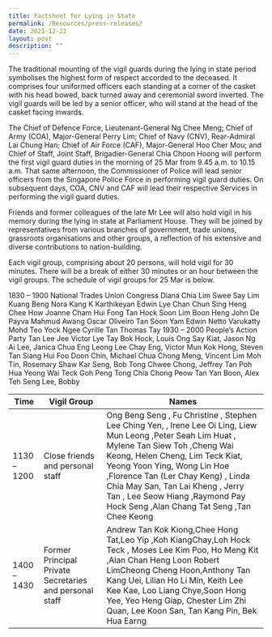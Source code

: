 ```yaml
---
title: Factsheet for Lying in State
permalink: /Resources/press-releases/
date: 2021-12-22
layout: post
description: ""
---
```

The traditional mounting of the vigil guards during the lying in state period symbolises the highest form of respect accorded to the deceased. It comprises four uniformed officers each standing at a corner of the casket with his head bowed, back turned away and ceremonial sword inverted. The vigil guards will be led by a senior officer, who will stand at the head of the casket facing inwards.

The Chief of Defence Force, Lieutenant-General Ng Chee Meng; Chief of Army (COA), Major-General Perry Lim; Chief of Navy (CNV), Rear-Admiral Lai Chung Han; Chief of Air Force (CAF), Major-General Hoo Cher Mou; and Chief of Staff, Joint Staff, Brigadier-General Chia Choon Hoong will perform the first vigil guard duties in the morning of 25 Mar from 9.45 a.m. to 10.15 a.m. That same afternoon, the Commissioner of Police will lead senior officers from the Singapore Police Force in performing vigil guard duties. On subsequent days, COA, CNV and CAF will lead their respective Services in performing the vigil guard duties.

Friends and former colleagues of the late Mr Lee will also hold vigil in his memory during the lying in state at Parliament House. They will be joined by representatives from various branches of government, trade unions, grassroots organisations and other groups, a reflection of his extensive and diverse contributions to nation-building.

Each vigil group, comprising about 20 persons, will hold vigil for 30 minutes. There will be a break of either 30 minutes or an hour between the vigil groups. The schedule of vigil groups for 25 Mar is below.



1830 – 1900
National Trades Union Congress
Diana Chia
Lim Swee Say
Lim Kuang Beng
Nora Kang
K Karthikeyan
Edwin Lye
Chan Chun Sing
Heng Chee How
Joanne Cham Hui Fong
Tan Hock Soon
Lim Boon Heng
John De Payva
Mahmud Awang
Oscar Oliveiro
Tan Soon Yam
Edwin Netto
Varukatty Mohd
Teo Yock Ngee
Cyrille Tan
Thomas Tay
1930 – 2000
People’s Action Party
Tan Lee Jee
Victor Lye
Tay Bok Hock, Louis
Ong Say Kiat, Jason
Ng Ai Lee, Janica
Chua Eng Leong
Lee Chay Eng, Victor
Mun Kok Hong, Steven
Tan Siang Hui
Foo Doon Chin, Michael
Chua Chong Meng, Vincent
Lim Moh Tin, Rosemary
Shaw Kar Seng, Bob
Tong Chwee Chong, Jeffrey
Tan Poh Hua
Yeong Wai Teck
Goh Peng Tong
Chia Chong Peow
Tan Yan Boon, Alex
Teh Seng Lee, Bobby



| Time   |  Vigil Group	 | Names
| -------- | -------- | -------- |
| 1130 – 1200	     | Close friends and personal staff	      | Ong Beng Seng , Fu Christine , Stephen Lee Ching Yen, , Irene Lee Oi Ling, Liew Mun Leong ,Peter Seah Lim Huat , Mylene Tan Siew Toh ,Cheng Wai Keong, Helen Cheng, Lim Teck Kiat, Yeong Yoon Ying, Wong Lin Hoe ,Florence Tan (Ler Chay Keng) , Linda Chia May San, Tan Lai Kheng , Jerry Tan , Lee Seow Hiang ,Raymond Pay Hock Seng ,Alan Chang Tat Seng ,Tan Chee Keong  |
| 1400 – 1430     | Former Principal Private Secretaries and personal staff    | Andrew Tan Kok Kiong,Chee Hong Tat,Leo Yip ,Koh KiangChay,Loh Hock Teck , Moses Lee Kim  Poo, Ho Meng Kit ,Alan Chan Heng Loon Robert LimCheong Cheng Hoon,Anthony Tan Kang Uei, Lilian Ho Li Min, Keith Lee Kee Kae, Loo Liang Chye,Soon Hong Yee, Yeo Heng Giap, Chester Lim Zhi Quan, Lee Koon San, Tan Kang Pin, Bek Hua Earng   |